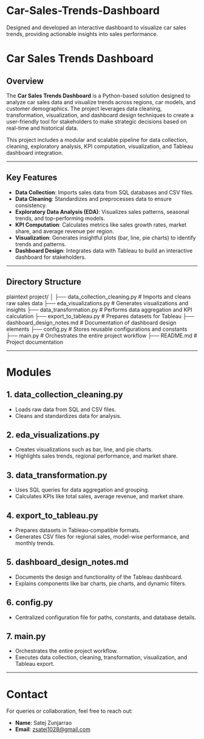 # Car-Sales-Trends-Dashboard
Designed and developed an interactive dashboard to visualize car sales trends, providing actionable insights into sales performance.

# Car Sales Trends Dashboard

## Overview
The **Car Sales Trends Dashboard** is a Python-based solution designed to analyze car sales data and visualize trends across regions, car models, and customer demographics. The project leverages data cleaning, transformation, visualization, and dashboard design techniques to create a user-friendly tool for stakeholders to make strategic decisions based on real-time and historical data.

This project includes a modular and scalable pipeline for data collection, cleaning, exploratory analysis, KPI computation, visualization, and Tableau dashboard integration.

---

## Key Features
- **Data Collection**: Imports sales data from SQL databases and CSV files.
- **Data Cleaning**: Standardizes and preprocesses data to ensure consistency.
- **Exploratory Data Analysis (EDA)**: Visualizes sales patterns, seasonal trends, and top-performing models.
- **KPI Computation**: Calculates metrics like sales growth rates, market share, and average revenue per region.
- **Visualization**: Generates insightful plots (bar, line, pie charts) to identify trends and patterns.
- **Dashboard Design**: Integrates data with Tableau to build an interactive dashboard for stakeholders.

---

## Directory Structure

plaintext
project/
│
├── data_collection_cleaning.py   # Imports and cleans raw sales data
├── eda_visualizations.py         # Generates visualizations and insights
├── data_transformation.py        # Performs data aggregation and KPI calculation
├── export_to_tableau.py          # Prepares datasets for Tableau
├── dashboard_design_notes.md     # Documentation of dashboard design elements
├── config.py                     # Stores reusable configurations and constants
├── main.py                       # Orchestrates the entire project workflow
├── README.md                     # Project documentation

---

# Modules

## 1. data_collection_cleaning.py
- Loads raw data from SQL and CSV files.
- Cleans and standardizes data for analysis.

## 2. eda_visualizations.py
- Creates visualizations such as bar, line, and pie charts.
- Highlights sales trends, regional performance, and market share.

## 3. data_transformation.py
- Uses SQL queries for data aggregation and grouping.
- Calculates KPIs like total sales, average revenue, and market share.

## 4. export_to_tableau.py
- Prepares datasets in Tableau-compatible formats.
- Generates CSV files for regional sales, model-wise performance, and monthly trends.

## 5. dashboard_design_notes.md
- Documents the design and functionality of the Tableau dashboard.
- Explains components like bar charts, pie charts, and dynamic filters.

## 6. config.py
- Centralized configuration file for paths, constants, and database details.

## 7. main.py
- Orchestrates the entire project workflow.
- Executes data collection, cleaning, transformation, visualization, and Tableau export.

---

# Contact

For queries or collaboration, feel free to reach out:

- **Name**: Satej Zunjarrao  
- **Email**: zsatej1028@gmail.com
